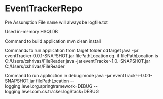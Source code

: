 # EventTrackerRepo

Pre Assumption
File name will always be logfile.txt

Used in-memory HSQLDB

Command to build application
mvn clean install

Commands to run application from target folder
cd target
java -jar eventTracker-0.0.1-SNAPSHOT.jar filePathLocation
eg. if filePathLocation is C:/Users/cshrivas/FileReader
    java -jar eventTracker-1.0.-SNAPSHOT.jar C:/Users/cshrivas/FileReader 

Command to run application in debug mode
java -jar eventTracker-0.0.1-SNAPSHOT.jar filePathLocation --logging.level.org.springframework=DEBUG --logging.level.com.cs.tracker.logStack=DEBUG
